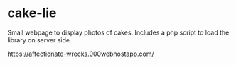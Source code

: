 # cake-lie
Small webpage to display photos of cakes. Includes a php script to load the library on server side.

https://affectionate-wrecks.000webhostapp.com/
